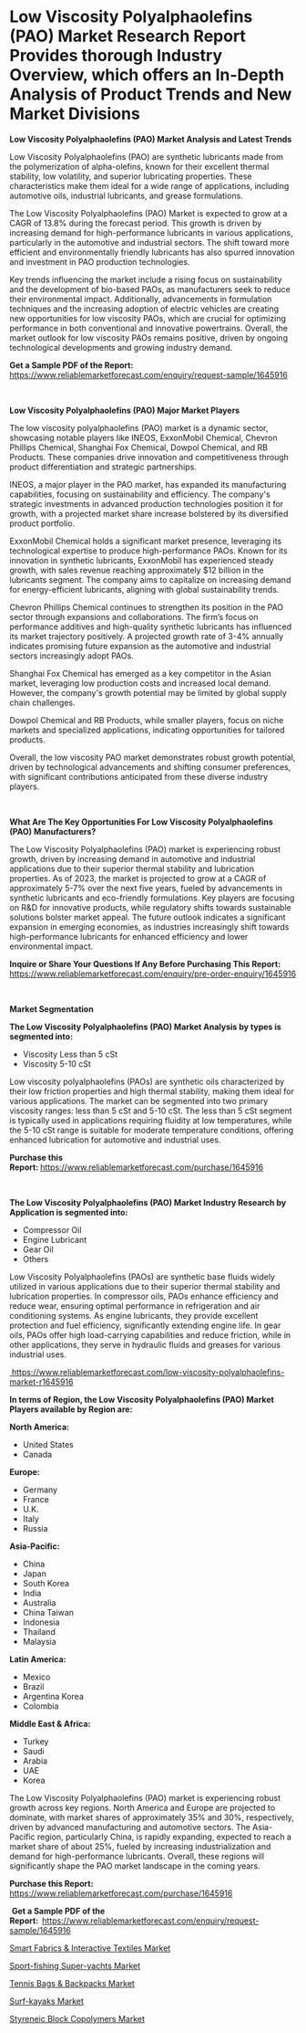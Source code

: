 <p><h1>Low Viscosity Polyalphaolefins (PAO) Market Research Report Provides thorough Industry Overview, which offers an In-Depth Analysis of Product Trends and New Market Divisions</h1></p><p><strong>Low Viscosity Polyalphaolefins (PAO) Market Analysis and Latest Trends</strong></p>
<p><p>Low Viscosity Polyalphaolefins (PAO) are synthetic lubricants made from the polymerization of alpha-olefins, known for their excellent thermal stability, low volatility, and superior lubricating properties. These characteristics make them ideal for a wide range of applications, including automotive oils, industrial lubricants, and grease formulations.</p><p>The Low Viscosity Polyalphaolefins (PAO) Market is expected to grow at a CAGR of 13.8% during the forecast period. This growth is driven by increasing demand for high-performance lubricants in various applications, particularly in the automotive and industrial sectors. The shift toward more efficient and environmentally friendly lubricants has also spurred innovation and investment in PAO production technologies.</p><p>Key trends influencing the market include a rising focus on sustainability and the development of bio-based PAOs, as manufacturers seek to reduce their environmental impact. Additionally, advancements in formulation techniques and the increasing adoption of electric vehicles are creating new opportunities for low viscosity PAOs, which are crucial for optimizing performance in both conventional and innovative powertrains. Overall, the market outlook for low viscosity PAOs remains positive, driven by ongoing technological developments and growing industry demand.</p></p>
<p><strong>Get a Sample PDF of the Report:&nbsp;</strong> <a href="https://www.reliablemarketforecast.com/enquiry/request-sample/1645916?utm_campaign=1803&utm_medium=2&utm_source=Github&utm_content=ia&utm_term=27102024&utm_id=low-viscosity-polyalphaolefins-pao">https://www.reliablemarketforecast.com/enquiry/request-sample/1645916</a></p>
<p>&nbsp;</p>
<p><strong>Low Viscosity Polyalphaolefins (PAO) Major Market Players</strong></p>
<p><p>The low viscosity polyalphaolefins (PAO) market is a dynamic sector, showcasing notable players like INEOS, ExxonMobil Chemical, Chevron Phillips Chemical, Shanghai Fox Chemical, Dowpol Chemical, and RB Products. These companies drive innovation and competitiveness through product differentiation and strategic partnerships.</p><p>INEOS, a major player in the PAO market, has expanded its manufacturing capabilities, focusing on sustainability and efficiency. The company's strategic investments in advanced production technologies position it for growth, with a projected market share increase bolstered by its diversified product portfolio.</p><p>ExxonMobil Chemical holds a significant market presence, leveraging its technological expertise to produce high-performance PAOs. Known for its innovation in synthetic lubricants, ExxonMobil has experienced steady growth, with sales revenue reaching approximately $12 billion in the lubricants segment. The company aims to capitalize on increasing demand for energy-efficient lubricants, aligning with global sustainability trends.</p><p>Chevron Phillips Chemical continues to strengthen its position in the PAO sector through expansions and collaborations. The firm’s focus on performance additives and high-quality synthetic lubricants has influenced its market trajectory positively. A projected growth rate of 3-4% annually indicates promising future expansion as the automotive and industrial sectors increasingly adopt PAOs.</p><p>Shanghai Fox Chemical has emerged as a key competitor in the Asian market, leveraging low production costs and increased local demand. However, the company's growth potential may be limited by global supply chain challenges.</p><p>Dowpol Chemical and RB Products, while smaller players, focus on niche markets and specialized applications, indicating opportunities for tailored products.</p><p>Overall, the low viscosity PAO market demonstrates robust growth potential, driven by technological advancements and shifting consumer preferences, with significant contributions anticipated from these diverse industry players.</p></p>
<p>&nbsp;</p>
<p><strong>What Are The Key Opportunities For Low Viscosity Polyalphaolefins (PAO) Manufacturers?</strong></p>
<p><p>The Low Viscosity Polyalphaolefins (PAO) market is experiencing robust growth, driven by increasing demand in automotive and industrial applications due to their superior thermal stability and lubrication properties. As of 2023, the market is projected to grow at a CAGR of approximately 5-7% over the next five years, fueled by advancements in synthetic lubricants and eco-friendly formulations. Key players are focusing on R&D for innovative products, while regulatory shifts towards sustainable solutions bolster market appeal. The future outlook indicates a significant expansion in emerging economies, as industries increasingly shift towards high-performance lubricants for enhanced efficiency and lower environmental impact.</p></p>
<p><strong>Inquire or Share Your Questions If Any Before Purchasing This Report:</strong> <a href="https://www.reliablemarketforecast.com/enquiry/pre-order-enquiry/1645916?utm_campaign=1803&utm_medium=2&utm_source=Github&utm_content=ia&utm_term=27102024&utm_id=low-viscosity-polyalphaolefins-pao">https://www.reliablemarketforecast.com/enquiry/pre-order-enquiry/1645916</a></p>
<p>&nbsp;</p>
<p><strong>Market Segmentation</strong></p>
<p><strong>The Low Viscosity Polyalphaolefins (PAO) Market Analysis by types is segmented into:</strong></p>
<p><ul><li>Viscosity Less than 5 cSt</li><li>Viscosity 5-10 cSt</li></ul></p>
<p><p>Low viscosity polyalphaolefins (PAOs) are synthetic oils characterized by their low friction properties and high thermal stability, making them ideal for various applications. The market can be segmented into two primary viscosity ranges: less than 5 cSt and 5-10 cSt. The less than 5 cSt segment is typically used in applications requiring fluidity at low temperatures, while the 5-10 cSt range is suitable for moderate temperature conditions, offering enhanced lubrication for automotive and industrial uses.</p></p>
<p><strong>Purchase this Report:&nbsp;</strong><a href="https://www.reliablemarketforecast.com/purchase/1645916?utm_campaign=1803&utm_medium=2&utm_source=Github&utm_content=ia&utm_term=27102024&utm_id=low-viscosity-polyalphaolefins-pao">https://www.reliablemarketforecast.com/purchase/1645916</a></p>
<p>&nbsp;</p>
<p><strong>The Low Viscosity Polyalphaolefins (PAO) Market Industry Research by Application is segmented into:</strong></p>
<p><ul><li>Compressor Oil</li><li>Engine Lubricant</li><li>Gear Oil</li><li>Others</li></ul></p>
<p><p>Low Viscosity Polyalphaolefins (PAOs) are synthetic base fluids widely utilized in various applications due to their superior thermal stability and lubrication properties. In compressor oils, PAOs enhance efficiency and reduce wear, ensuring optimal performance in refrigeration and air conditioning systems. As engine lubricants, they provide excellent protection and fuel efficiency, significantly extending engine life. In gear oils, PAOs offer high load-carrying capabilities and reduce friction, while in other applications, they serve in hydraulic fluids and greases for various industrial uses.</p></p>
<p><a href="https://www.reliablemarketforecast.com/low-viscosity-polyalphaolefins-market-r1645916?utm_campaign=1803&utm_medium=2&utm_source=Github&utm_content=ia&utm_term=27102024&utm_id=low-viscosity-polyalphaolefins-pao">&nbsp;https://www.reliablemarketforecast.com/low-viscosity-polyalphaolefins-market-r1645916</a></p>
<p><strong>In terms of Region, the Low Viscosity Polyalphaolefins (PAO) Market Players available by Region are:</strong></p>
<p>
    <p> <strong> North America: </strong>
        <ul>
            <li>United States</li>
            <li>Canada</li>
        </ul>
        </p> 
    <p> <strong> Europe: </strong>
        <ul>
            <li>Germany</li>
            <li>France</li>
            <li>U.K.</li>
            <li>Italy</li>
            <li>Russia</li>
        </ul>
        </p> 
    <p> <strong> Asia-Pacific: </strong>
        <ul>
            <li>China</li>
            <li>Japan</li>
            <li>South Korea</li>
            <li>India</li>
            <li>Australia</li>
            <li>China Taiwan</li>
            <li>Indonesia</li>
            <li>Thailand</li>
            <li>Malaysia</li>
        </ul>
        </p> 
    <p> <strong> Latin America: </strong>
        <ul>
            <li>Mexico</li>
            <li>Brazil</li>
            <li>Argentina Korea</li>
            <li>Colombia</li>
        </ul>
        </p> 
    <p> <strong> Middle East & Africa: </strong>
        <ul>
            <li>Turkey</li>
            <li>Saudi</li>
            <li>Arabia</li>
            <li>UAE</li>
            <li>Korea</li>
        </ul>
    </p>
    </p>
<p><p>The Low Viscosity Polyalphaolefins (PAO) market is experiencing robust growth across key regions. North America and Europe are projected to dominate, with market shares of approximately 35% and 30%, respectively, driven by advanced manufacturing and automotive sectors. The Asia-Pacific region, particularly China, is rapidly expanding, expected to reach a market share of about 25%, fueled by increasing industrialization and demand for high-performance lubricants. Overall, these regions will significantly shape the PAO market landscape in the coming years.</p></p>
<p><strong>Purchase this Report: </strong><a href="https://www.reliablemarketforecast.com/purchase/1645916?utm_campaign=1803&utm_medium=2&utm_source=Github&utm_content=ia&utm_term=27102024&utm_id=low-viscosity-polyalphaolefins-pao">https://www.reliablemarketforecast.com/purchase/1645916</a></p>
<p>&nbsp;<strong>Get a Sample PDF of the Report:&nbsp;&nbsp;</strong><a href="https://www.reliablemarketforecast.com/enquiry/request-sample/1645916?utm_campaign=1803&utm_medium=2&utm_source=Github&utm_content=ia&utm_term=27102024&utm_id=low-viscosity-polyalphaolefins-pao">https://www.reliablemarketforecast.com/enquiry/request-sample/1645916</a></p>
<p><strong></strong></p>
<p><p><a href="https://www.linkedin.com/pulse/smart-fabrics-interactive-textiles-market-global-insights-jpbhe?trk=public_post_embed_feed-article-content&utm_campaign=1803&utm_medium=2&utm_source=Github&utm_content=ia&utm_term=27102024&utm_id=low-viscosity-polyalphaolefins-pao">Smart Fabrics & Interactive Textiles Market</a></p><p><a href="https://www.linkedin.com/pulse/global-sport-fishing-super-yachts-industry-analysis-report-gaz4e?trk=public_post_embed_feed-article-content&utm_campaign=1803&utm_medium=2&utm_source=Github&utm_content=ia&utm_term=27102024&utm_id=low-viscosity-polyalphaolefins-pao">Sport-fishing Super-yachts Market</a></p><p><a href="https://www.linkedin.com/pulse/tennis-bags-backpacks-market-strategic-insights-product-uoirc?trk=public_post_embed_feed-article-content&utm_campaign=1803&utm_medium=2&utm_source=Github&utm_content=ia&utm_term=27102024&utm_id=low-viscosity-polyalphaolefins-pao">Tennis Bags & Backpacks Market</a></p><p><a href="https://www.linkedin.com/pulse/opportunities-challenges-surf-kayaks-market-strategic-uc3ne?trk=public_post_embed_feed-article-content&utm_campaign=1803&utm_medium=2&utm_source=Github&utm_content=ia&utm_term=27102024&utm_id=low-viscosity-polyalphaolefins-pao">Surf-kayaks Market</a></p><p><a href="https://www.linkedin.com/pulse/strategic-forecast-styreneic-block-copolymers-market-ns0se?trk=public_post_embed_feed-article-content&utm_campaign=1803&utm_medium=2&utm_source=Github&utm_content=ia&utm_term=27102024&utm_id=low-viscosity-polyalphaolefins-pao">Styreneic Block Copolymers Market</a></p></p>